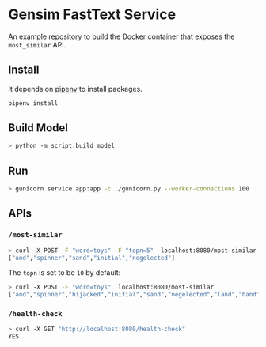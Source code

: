 # Gensim FastText Service

An example repository to build the Docker container that exposes the `most_similar` API.

## Install

It depends on [pipenv](https://pipenv.pypa.io/en/latest/) to install packages.

```bash
pipenv install
```

## Build Model

```bash
> python -m script.build_model
```

## Run

```bash
> gunicorn service.app:app -c ./gunicorn.py --worker-connections 100
```

## APIs

### `/most-similar`

```bash
> curl -X POST -F "word=toys" -F "topn=5"  localhost:8080/most-similar
["and","spinner","sand","initial","negelected"]
```

The `topn` is set to be `10` by default:

```bash
> curl -X POST -F "word=toys"  localhost:8080/most-similar
["and","spinner","hijacked","initial","sand","negelected","land","hand","december","hijackings"]
```

### `/health-check`

```bash
> curl -X GET "http://localhost:8080/health-check"
YES
```
